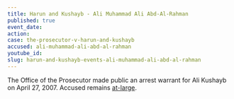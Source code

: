 ```yaml
---
title: Harun and Kushayb - Ali Muhammad Ali Abd-Al-Rahman
published: true
event_date:
action:
case: the-prosecutor-v-harun-and-kushayb
accused: ali-muhammad-ali-abd-al-rahman
youtube_id:
slug: harun-and-kushayb-events-ali-muhammad-ali-abd-al-rahman
---
```



The Office of the Prosecutor made public an arrest warrant for Ali Kushayb on April 27, 2007. Accused remains [at-large](http://www.abc.net.au/news/2012-03-14/cases-before-the-icc/3888680).
